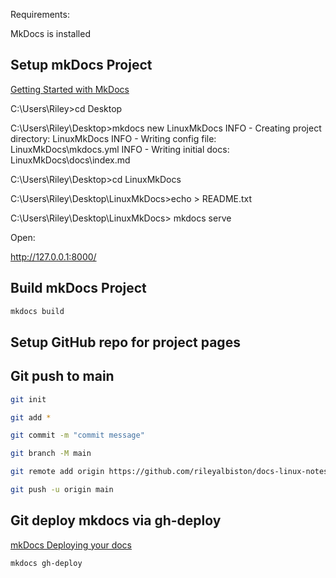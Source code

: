 Requirements:

MkDocs is installed

## Setup mkDocs Project

[Getting Started with MkDocs](https://www.mkdocs.org/getting-started/)

C:\Users\Riley>cd Desktop

C:\Users\Riley\Desktop>mkdocs new LinuxMkDocs
INFO     -  Creating project directory: LinuxMkDocs
INFO     -  Writing config file: LinuxMkDocs\mkdocs.yml
INFO     -  Writing initial docs: LinuxMkDocs\docs\index.md

C:\Users\Riley\Desktop>cd LinuxMkDocs

C:\Users\Riley\Desktop\LinuxMkDocs>echo > README.txt

C:\Users\Riley\Desktop\LinuxMkDocs> mkdocs serve

Open:

http://127.0.0.1:8000/

## Build mkDocs Project

```bash
mkdocs build
```

## Setup GitHub repo for project pages





## Git push to main

```bash
git init

git add * 

git commit -m "commit message"

git branch -M main

git remote add origin https://github.com/rileyalbiston/docs-linux-notes.git

git push -u origin main
```




## Git deploy mkdocs via gh-deploy

[mkDocs Deploying your docs](https://www.mkdocs.org/user-guide/deploying-your-docs/)

```bash
mkdocs gh-deploy
```










